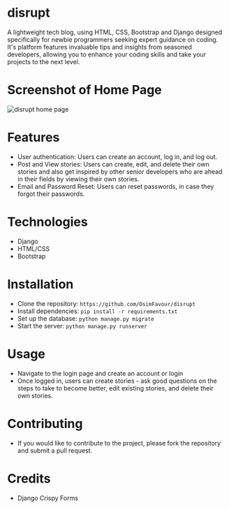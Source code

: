 # disrupt
A lightweight tech blog, using HTML, CSS, Bootstrap and Django designed specifically for newbie programmers seeking expert guidance on coding. 
It's platform features invaluable tips and insights from seasoned developers, allowing you to enhance your 
coding skills and take your projects to the next level. 

# Screenshot of Home Page
 ![disrupt home page](https://github.com/OsimFavour/disrupt/assets/95959056/732a3a46-74be-473d-8d30-4c39f7ce7d7b)


# Features
- User authentication: Users can create an account, log in, and log out.
- Post and View stories: Users can create, edit, and delete their own stories and also get inspired by other senior developers who are ahead in their fields by viewing their own stories.
- Email and Password Reset: Users can reset passwords, in case they forgot their passwords.

# Technologies
- Django
- HTML/CSS
- Bootstrap

# Installation
- Clone the repository: `https://github.com/OsimFavour/disrupt`
- Install dependencies: `pip install -r requirements.txt`
- Set up the database: `python manage.py migrate`
- Start the server: `python manage.py runserver`

# Usage
- Navigate to the login page and create an account or login
- Once logged in, users can create stories - ask good questions on the steps to take to become better, edit existing stories, and delete their own stories.

# Contributing
- If you would like to contribute to the project, please fork the repository and submit a pull request.

# Credits
- Django Crispy Forms





